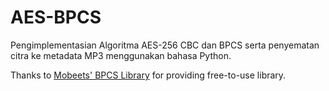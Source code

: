 # AES-BPCS
Pengimplementasian Algoritma AES-256 CBC dan BPCS serta penyematan citra ke metadata MP3 menggunakan bahasa Python.


Thanks to [Mobeets' BPCS Library](https://github.com/mobeets/bpcs) for providing free-to-use library.

